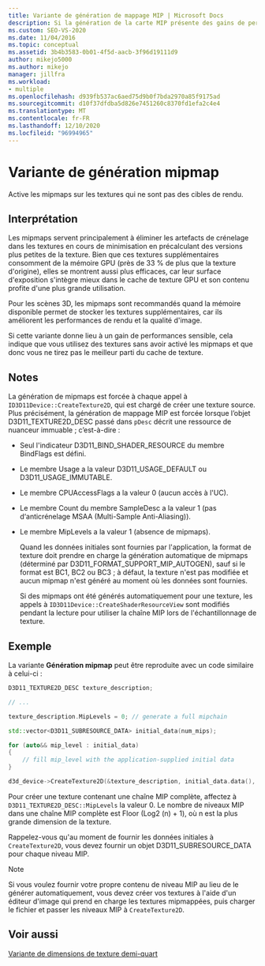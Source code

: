 ```yaml
---
title: Variante de génération de mappage MIP | Microsoft Docs
description: Si la génération de la carte MIP présente des gains de performances importants, cela indique que vous utilisez des textures sans activer les mappages MIP, et que vous n’obtenez pas le maximum du cache de texture.
ms.custom: SEO-VS-2020
ms.date: 11/04/2016
ms.topic: conceptual
ms.assetid: 3b4b3583-0b01-4f5d-aacb-3f96d19111d9
author: mikejo5000
ms.author: mikejo
manager: jillfra
ms.workload:
- multiple
ms.openlocfilehash: d939fb537ac6aed75d9b0f7bda2970a85f9175ad
ms.sourcegitcommit: d10f37dfdba5d826e7451260c8370fd1efa2c4e4
ms.translationtype: MT
ms.contentlocale: fr-FR
ms.lasthandoff: 12/10/2020
ms.locfileid: "96994965"
---
```

# <a name="mip-map-generation-variant"></a>Variante de génération mipmap
Active les mipmaps sur les textures qui ne sont pas des cibles de rendu.

## <a name="interpretation"></a>Interprétation
Les mipmaps servent principalement à éliminer les artefacts de crénelage dans les textures en cours de minimisation en précalculant des versions plus petites de la texture. Bien que ces textures supplémentaires consomment de la mémoire GPU (près de 33 % de plus que la texture d'origine), elles se montrent aussi plus efficaces, car leur surface d'exposition s'intègre mieux dans le cache de texture GPU et son contenu profite d'une plus grande utilisation.

Pour les scènes 3D, les mipmaps sont recommandés quand la mémoire disponible permet de stocker les textures supplémentaires, car ils améliorent les performances de rendu et la qualité d'image.

Si cette variante donne lieu à un gain de performances sensible, cela indique que vous utilisez des textures sans avoir activé les mipmaps et que donc vous ne tirez pas le meilleur parti du cache de texture.

## <a name="remarks"></a>Notes
La génération de mipmaps est forcée à chaque appel à `ID3D11Device::CreateTexture2D`, qui est chargé de créer une texture source. Plus précisément, la génération de mappage MIP est forcée lorsque l’objet D3D11_TEXTURE2D_DESC passé dans `pDesc` décrit une ressource de nuanceur immuable ; c’est-à-dire :

- Seul l'indicateur D3D11_BIND_SHADER_RESOURCE du membre BindFlags est défini.

- Le membre Usage a la valeur D3D11_USAGE_DEFAULT ou D3D11_USAGE_IMMUTABLE.

- Le membre CPUAccessFlags a la valeur 0 (aucun accès à l'UC).

- Le membre Count du membre SampleDesc a la valeur 1 (pas d‘anticrénelage MSAA (Multi-Sample Anti-Aliasing)).

- Le membre MipLevels a la valeur 1 (absence de mipmaps).

  Quand les données initiales sont fournies par l'application, la format de texture doit prendre en charge la génération automatique de mipmaps (déterminé par D3D11_FORMAT_SUPPORT_MIP_AUTOGEN), sauf si le format est BC1, BC2 ou BC3 ; à défaut, la texture n'est pas modifiée et aucun mipmap n'est généré au moment où les données sont fournies.

  Si des mipmaps ont été générés automatiquement pour une texture, les appels à `ID3D11Device::CreateShaderResourceView` sont modifiés pendant la lecture pour utiliser la chaîne MIP lors de l'échantillonnage de texture.

## <a name="example"></a>Exemple
La variante **Génération mipmap** peut être reproduite avec un code similaire à celui-ci :

```cpp
D3D11_TEXTURE2D_DESC texture_description;

// ...

texture_description.MipLevels = 0; // generate a full mipchain

std::vector<D3D11_SUBRESOURCE_DATA> initial_data(num_mips);

for (auto&& mip_level : initial_data)
{
    // fill mip_level with the application-supplied initial data
}

d3d_device->CreateTexture2D(&texture_description, initial_data.data(), &texture)
```

Pour créer une texture contenant une chaîne MIP complète, affectez à `D3D11_TEXTURE2D_DESC::MipLevels` la valeur 0. Le nombre de niveaux MIP dans une chaîne MIP complète est Floor (Log2 (n) + 1), où n est la plus grande dimension de la texture.

Rappelez-vous qu'au moment de fournir les données initiales à `CreateTexture2D`, vous devez fournir un objet D3D11_SUBRESOURCE_DATA pour chaque niveau MIP.

> [!NOTE]
> Si vous voulez fournir votre propre contenu de niveau MIP au lieu de le générer automatiquement, vous devez créer vos textures à l'aide d'un éditeur d'image qui prend en charge les textures mipmappées, puis charger le fichier et passer les niveaux MIP à `CreateTexture2D`.

## <a name="see-also"></a>Voir aussi
[Variante de dimensions de texture demi-quart](half-quarter-texture-dimensions-variant.md)
